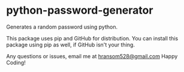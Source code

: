# python-password-generator
Generates a random password using python.

This package uses pip and GitHub for distribution. You can install this package
using pip as well, if GitHub isn't your thing.

Any questions or issues, email me at hransom528@gmail.com
Happy Coding!
